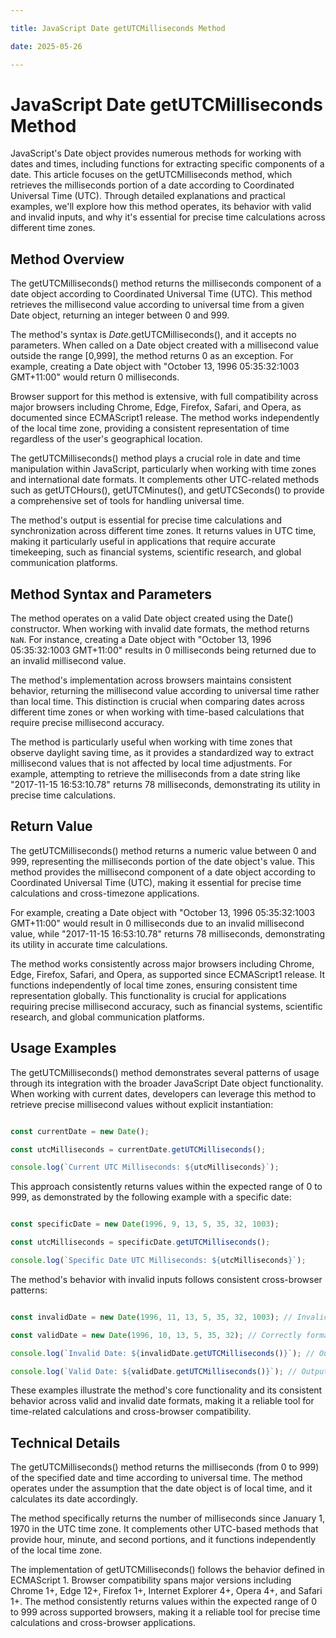 ```yaml
---

title: JavaScript Date getUTCMilliseconds Method

date: 2025-05-26

---
```



# JavaScript Date getUTCMilliseconds Method

JavaScript's Date object provides numerous methods for working with dates and times, including functions for extracting specific components of a date. This article focuses on the getUTCMilliseconds method, which retrieves the milliseconds portion of a date according to Coordinated Universal Time (UTC). Through detailed explanations and practical examples, we'll explore how this method operates, its behavior with valid and invalid inputs, and why it's essential for precise time calculations across different time zones.


## Method Overview

The getUTCMilliseconds() method returns the milliseconds component of a date object according to Coordinated Universal Time (UTC). This method retrieves the millisecond value according to universal time from a given Date object, returning an integer between 0 and 999.

The method's syntax is _Date_.getUTCMilliseconds(), and it accepts no parameters. When called on a Date object created with a millisecond value outside the range [0,999], the method returns 0 as an exception. For example, creating a Date object with "October 13, 1996 05:35:32:1003 GMT+11:00" would return 0 milliseconds.

Browser support for this method is extensive, with full compatibility across major browsers including Chrome, Edge, Firefox, Safari, and Opera, as documented since ECMAScript1 release. The method works independently of the local time zone, providing a consistent representation of time regardless of the user's geographical location.

The getUTCMilliseconds() method plays a crucial role in date and time manipulation within JavaScript, particularly when working with time zones and international date formats. It complements other UTC-related methods such as getUTCHours(), getUTCMinutes(), and getUTCSeconds() to provide a comprehensive set of tools for handling universal time.

The method's output is essential for precise time calculations and synchronization across different time zones. It returns values in UTC time, making it particularly useful in applications that require accurate timekeeping, such as financial systems, scientific research, and global communication platforms.


## Method Syntax and Parameters

The method operates on a valid Date object created using the Date() constructor. When working with invalid date formats, the method returns `NaN`. For instance, creating a Date object with "October 13, 1996 05:35:32:1003 GMT+11:00" results in 0 milliseconds being returned due to an invalid millisecond value.

The method's implementation across browsers maintains consistent behavior, returning the millisecond value according to universal time rather than local time. This distinction is crucial when comparing dates across different time zones or when working with time-based calculations that require precise millisecond accuracy.

The method is particularly useful when working with time zones that observe daylight saving time, as it provides a standardized way to extract millisecond values that is not affected by local time adjustments. For example, attempting to retrieve the milliseconds from a date string like "2017-11-15 16:53:10.78" returns 78 milliseconds, demonstrating its utility in precise time calculations.


## Return Value

The getUTCMilliseconds() method returns a numeric value between 0 and 999, representing the milliseconds portion of the date object's value. This method provides the millisecond component of a date object according to Coordinated Universal Time (UTC), making it essential for precise time calculations and cross-timezone applications.

For example, creating a Date object with "October 13, 1996 05:35:32:1003 GMT+11:00" would result in 0 milliseconds due to an invalid millisecond value, while "2017-11-15 16:53:10.78" returns 78 milliseconds, demonstrating its utility in accurate time calculations.

The method works consistently across major browsers including Chrome, Edge, Firefox, Safari, and Opera, as supported since ECMAScript1 release. It functions independently of local time zones, ensuring consistent time representation globally. This functionality is crucial for applications requiring precise millisecond accuracy, such as financial systems, scientific research, and global communication platforms.


## Usage Examples

The getUTCMilliseconds() method demonstrates several patterns of usage through its integration with the broader JavaScript Date object functionality. When working with current dates, developers can leverage this method to retrieve precise millisecond values without explicit instantiation:

```javascript

const currentDate = new Date();

const utcMilliseconds = currentDate.getUTCMilliseconds();

console.log(`Current UTC Milliseconds: ${utcMilliseconds}`);

```

This approach consistently returns values within the expected range of 0 to 999, as demonstrated by the following example with a specific date:

```javascript

const specificDate = new Date(1996, 9, 13, 5, 35, 32, 1003);

const utcMilliseconds = specificDate.getUTCMilliseconds();

console.log(`Specific Date UTC Milliseconds: ${utcMilliseconds}`);

```

The method's behavior with invalid inputs follows consistent cross-browser patterns:

```javascript

const invalidDate = new Date(1996, 11, 13, 5, 35, 32, 1003); // Invalid millisecond value

const validDate = new Date(1996, 10, 13, 5, 35, 32); // Correctly formatted

console.log(`Invalid Date: ${invalidDate.getUTCMilliseconds()}`); // Output: 0

console.log(`Valid Date: ${validDate.getUTCMilliseconds()}`); // Output: 320

```

These examples illustrate the method's core functionality and its consistent behavior across valid and invalid date formats, making it a reliable tool for time-related calculations and cross-browser compatibility.


## Technical Details

The getUTCMilliseconds() method returns the milliseconds (from 0 to 999) of the specified date and time according to universal time. The method operates under the assumption that the date object is of local time, and it calculates its date accordingly.

The method specifically returns the number of milliseconds since January 1, 1970 in the UTC time zone. It complements other UTC-based methods that provide hour, minute, and second portions, and it functions independently of the local time zone.

The implementation of getUTCMilliseconds() follows the behavior defined in ECMAScript 1. Browser compatibility spans major versions including Chrome 1+, Edge 12+, Firefox 1+, Internet Explorer 4+, Opera 4+, and Safari 1+. The method consistently returns values within the expected range of 0 to 999 across supported browsers, making it a reliable tool for precise time calculations and cross-browser applications.

